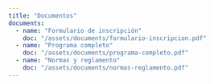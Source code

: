 ```yaml
---
title: "Documentos"
documents:
  - name: "Formulario de inscripción"
    doc: "/assets/documents/formulario-inscripcion.pdf"
  - name: "Programa completo"
    doc: "/assets/documents/programa-completo.pdf"
  - name: "Normas y reglamento"
    doc: "/assets/documents/normas-reglamento.pdf"
---
```

